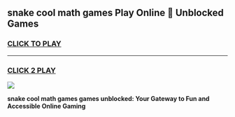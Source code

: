 
## snake cool math games Play Online 👋 Unblocked Games
<h3>
<a href="https://news.freeplayer.one?title=snake_cool_math_games&ref=17CMG">CLICK TO PLAY</a></h3>
<hr>

<h3>
<a href="https://news.freeplayer.one?title=snake_cool_math_games&ref=17CMG">CLICK 2 PLAY</a>
  
</h3>

<a href="https://news.freeplayer.one?title=snake_cool_math_games&ref=17CMG/"><img src="https://clearcache.store/games.png"></a>


**snake cool math games games unblocked: Your Gateway to Fun and Accessible Online Gaming**
